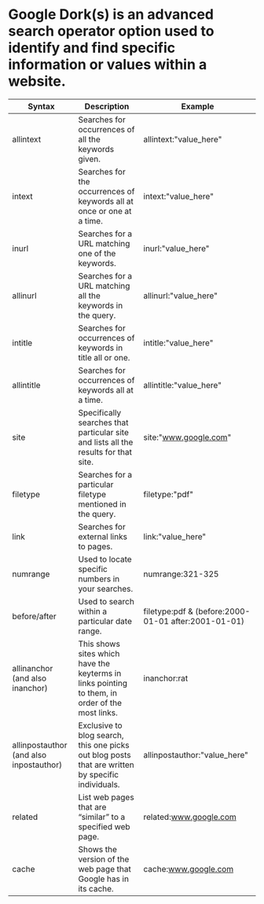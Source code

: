 # Google Dork(s) is an advanced search operator option used to identify and find specific information or values within a website.

Syntax          | Description              | Example
--------------- | ------------------------ | ------------
allintext      | Searches for occurrences of all the keywords given. | allintext:"value_here" |
intext      | Searches for the occurrences of keywords all at once or one at a time. | intext:"value_here" |
inurl      | Searches for a URL matching one of the keywords. | inurl:"value_here" |
allinurl      | Searches for a URL matching all the keywords in the query. | allinurl:"value_here" |
intitle      | Searches for occurrences of keywords in title all or one. | intitle:"value_here" |
allintitle      | Searches for occurrences of keywords all at a time. | allintitle:"value_here" |
site      | Specifically searches that particular site and lists all the results for that site. | site:"www.google.com" |
filetype      | Searches for a particular filetype mentioned in the query. | filetype:"pdf" |
link      | Searches for external links to pages. | link:"value_here" |
numrange      | Used to locate specific numbers in your searches. | numrange:321-325 |
before/after      | Used to search within a particular date range. | filetype:pdf & (before:2000-01-01 after:2001-01-01) |
allinanchor (and also inanchor)      | This shows sites which have the keyterms in links pointing to them, in order of the most links. | inanchor:rat |
allinpostauthor (and also inpostauthor)      | Exclusive to blog search, this one picks out blog posts that are written by specific individuals. | allinpostauthor:"value_here" |
related      | List web pages that are “similar” to a specified web page. | related:www.google.com |
cache      | Shows the version of the web page that Google has in its cache. | cache:www.google.com |
